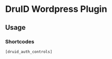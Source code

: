 # DruID Wordpress Plugin

## Usage

### Shortcodes

~~~~~~~~~~~~~~~~~~~~~~~~~~~~~~~~~
[druid_auth_controls]
~~~~~~~~~~~~~~~~~~~~~~~~~~~~~~~~~
